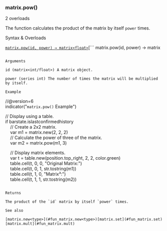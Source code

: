### matrix.pow()

2 overloads

The function calculates the product of the matrix by itself `power` times.

Syntax & Overloads

[```
matrix.pow(id, power) → matrix<float>
```](#fun_matrix.pow-0)[```
matrix.pow(id, power) → matrix<int>
```](#fun_matrix.pow-1)

Arguments

id (matrix<int/float>) A matrix object.

power (series int) The number of times the matrix will be multiplied by itself.

Example

```
//@version=6  
indicator("`matrix.pow()` Example")  
  
// Display using a table.  
if barstate.islastconfirmedhistory  
    // Create a 2x2 matrix.  
    var m1 = matrix.new<int>(2, 2, 2)  
    // Calculate the power of three of the matrix.  
    var m2 = matrix.pow(m1, 3)  
  
    // Display matrix elements.  
    var t = table.new(position.top_right, 2, 2, color.green)  
    table.cell(t, 0, 0, "Original Matrix:")  
    table.cell(t, 0, 1, str.tostring(m1))  
    table.cell(t, 1, 0, "Matrix³:")  
    table.cell(t, 1, 1, str.tostring(m2))
```

Returns

The product of the `id` matrix by itself `power` times.

See also

[matrix.new<type>](#fun_matrix.new<type>)[matrix.set](#fun_matrix.set)[matrix.mult](#fun_matrix.mult)
